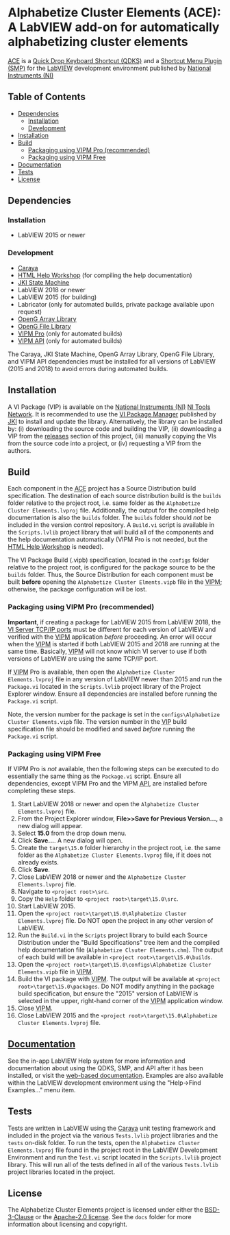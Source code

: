 # Alphabetize Cluster Elements (ACE): A LabVIEW add-on for automatically alphabetizing cluster elements

[<abbr title="Alphabetize Cluster Elements">ACE</abbr>](https://www.fieldrndservices.com/products/ace) is a [Quick Drop Keyboard Shortcut (QDKS)](http://labviewartisan.blogspot.com/2009/08/write-your-own-quick-drop-keyboard.html) and a [Shortcut Menu Plugin (SMP)](https://forums.ni.com/t5/LabVIEW-Shortcut-Menu-Plug-Ins/Read-This-First/ta-p/3515399) for the [LabVIEW](https://www.ni.com/labview) development environment published by [National Instruments (NI)](https://www.ni.com)

## Table of Contents

- [Dependencies](#dependencies)
  - [Installation](#dependencies-installation)
  - [Development](#dependencies-development)
- [Installation](#installation)
- [Build](#build)
  - [Packaging using VIPM Pro (recommended)](#packaging-using-vipm-pro-recommended)
  - [Packaging using VIPM Free](#packaging-using-vipm-free)
- [Documentation](#documentation)
- [Tests](#tests)
- [License](#license)

## Dependencies

### Installation <a name="dependencies-installation"/>

- LabVIEW 2015 or newer

### Development <a name="dependencies-development"/>

- [Caraya](http://sine.ni.com/nips/cds/view/p/lang/en/nid/215909)
- [HTML Help Workshop](https://docs.microsoft.com/en-us/previous-versions/windows/desktop/htmlhelp/microsoft-html-help-downloads) (for compiling the help documentation)
- [JKI State Machine](http://sine.ni.com/nips/cds/view/p/lang/en/nid/209025)
- LabVIEW 2018 or newer
- LabVIEW 2015 (for building)
- Labricator (only for automated builds, private package available upon request)
- [OpenG Array Library](http://sine.ni.com/nips/cds/view/p/lang/en/nid/209027)
- [OpenG File Library](http://sine.ni.com/nips/cds/view/p/lang/en/nid/209027)
- [VIPM Pro](https://vipm.jki.net/get) (only for automated builds)
- [VIPM API](https://support.jki.net/hc/en-us/articles/214136183-VIPM-API) (only for automated builds)

The Caraya, JKI State Machine, OpenG Array Library, OpenG File Library, and VIPM API dependencies must be installed for all versions of LabVIEW (2015 and 2018) to avoid errors during automated builds.

## Installation

A VI Package (VIP) is available on the [National Instruments (NI)](http://www.ni.com) [NI Tools Network](http://www.ni.com/labview-tools-network/). It is recommended to use the [VI Package Manager](https://vipm.jki.net/) published by [JKI](http://jki.net/) to install and update the library. Alternatively, the library can be installed by: (i) downloading the source code and building the VIP, (ii) downloading a VIP from the [releases](https://github.com/fieldrndservices/alphabetize-cluster-elements/releases) section of this project, (iii) manually copying the VIs from the source code into a project, or (iv) requesting a VIP from the authors.

## Build

Each component in the <abbr title="Alphabetize Cluster Elements">ACE</abbr> project has a Source Distribution build specification. The destination of each source distribution build is the `builds` folder relative to the project root, i.e. same folder as the `Alphabetize Cluster Elements.lvproj` file. Additionally, the output for the compiled help documentation is also the `builds` folder. The `builds` folder should _not_ be included in the version control repository. A `Build.vi` script is available in the `Scripts.lvlib` project library that will build all of the components and the help documentation automatically (VIPM Pro is not needed, but the [HTML Help Workshop](https://docs.microsoft.com/en-us/previous-versions/windows/desktop/htmlhelp/microsoft-html-help-downloads) is needed).

The VI Package Build (.vipb) specification, located in the `configs` folder relative to the project root, is configured for the package source to be the `builds` folder. Thus, the Source Distribution for each component must be built **before** opening the `Alphabetize Cluster Elments.vipb` file in the <abbr title="VI Package Manager">VIPM</abbr>; otherwise, the package configuration will be lost.

### Packaging using VIPM Pro (recommended)

__Important__, if creating a package for LabVIEW 2015 from LabVIEW 2018, the [VI Server TCP/IP ports](http://zone.ni.com/reference/en-XX/help/371361P-01/lvhowto/configuring_the_vi_server/) must be different for each version of LabVIEW and verified with the [VIPM](https://knowledge.ni.com/KnowledgeArticleDetails?id=kA00Z000000P9YmSAK) application _before_ proceeding. An error will occur when the <abbr title="VI Package Manager">VIPM</abbr> is started if both LabVIEW 2015 and 2018 are running at the same time. Basically, <abbr title="VI Package Manager">VIPM</abbr> will not know which VI server to use if both versions of LabVIEW are using the same TCP/IP port.

If <abbr title="VI Package Manager">VIPM</abbr> Pro is available, then open the `Alphabetize Cluster Elements.lvproj` file in any version of LabVIEW newer than 2015 and run the `Package.vi` located in the `Scripts.lvlib` project library of the Project Explorer window. Ensure all dependencies are installed before running the `Package.vi` script.

Note, the version number for the package is set in the `configs\Alphabetize Cluster Elements.vipb` file. The version number in the <abbr title="VI Package">VIP</abbr> build specification file should be modified and saved _before_ running the `Package.vi` script.

### Packaging using VIPM Free

If VIPM Pro is _not_ available, then the following steps can be executed to do essentially the same thing as the `Package.vi` script. Ensure all dependencies, except VIPM Pro and the VIPM <abbr title="Application Programming Interface">API</abbr>, are installed before completing these steps.

1. Start LabVIEW 2018 or newer and open the `Alphabetize Cluster Elements.lvproj` file.
2. From the Project Explorer window, **File>>Save for Previous Version...**, a new dialog will appear.
3. Select **15.0** from the drop down menu.
4. Click **Save...**. A new dialog will open.
5. Create the `target\15.0` folder hierarchy in the project root, i.e. the same folder as the `Alphabetize Cluster Elements.lvproj` file, if it does not already exists.
6. Click **Save**.
7. Close LabVIEW 2018 or newer and the `Alphabetize Cluster Elements.lvproj` file.
8. Navigate to `<project root>\src`.
9. Copy the `Help` folder to `<project root>\target\15.0\src`.
10. Start LabVIEW 2015.
11. Open the `<project root>\target\15.0\Alphabetize Cluster Elements.lvproj` file. Do NOT open the project in any other version of LabVIEW.
12. Run the `Build.vi` in the `Scripts` project library to build each Source Distribution under the "Build Specifications" tree item and the compiled help documentation file (`Alphabetize Clsuter Elements.chm`). The output of each build will be available in `<project root>\target\15.0\builds`.
13. Open the `<project root>\target\15.0\configs\Alphabetize Cluster Elements.vipb` file in <abbr title="VI Package Manager">VIPM</abbr>.
14. Build the VI package with <abbr title="VI Package Manager">VIPM</abbr>. The output will be available at `<project root>\target\15.0\packages`. Do NOT modify anything in the package build specification, but ensure the "2015" version of LabVIEW is selected in the upper, right-hand corner of the <abbr title="VI Package Manager">VIPM</abbr> application window.
15. Close <abbr title="VI Package Manager">VIPM</abbr>.
16. Close LabVIEW 2015 and the `<project root>\target\15.0\Alphabetize Cluster Elements.lvproj` file.

## [Documentation](https://help.fieldrndservices.com/ace/index.html)

See the in-app LabVIEW Help system for more information and documentation about using the QDKS, SMP, and API after it has been installed, or visit the [web-based documentation](https://help.fieldrndservices.com/ace/index.html). Examples are also available within the LabVIEW development environment using the "Help->Find Examples..." menu item.

## Tests

Tests are written in LabVIEW using the [Caraya](https://github.com/JKISoftware/Caraya) unit testing framework and included in the project via the various `Tests.lvlib` project libraries and the `tests` on-disk folder. To run the tests, open the `Alphabetize Cluster Elements.lvproj` file found in the project root in the LabVIEW Development Environment and run the `Test.vi` script located in the `Scripts.lvlib` project library. This will run all of the tests defined in all of the various `Tests.lvlib` project libraries located in the project. 

## License

The Alphabetize Cluster Elements project is licensed under either the [BSD-3-Clause](https://opensource.org/licenses/BSD-3-Clause) or the [Apache-2.0 license](http://www.apache.org/licenses/LICENSE-2.0). See the `docs` folder for more information about licensing and copyright. 

